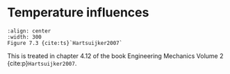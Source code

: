 ```{index} Constitutive relation; for temperature change
```
# Temperature influences

```{figure} ./temp_data/image.png
:align: center
:width: 300
Figure 7.3 {cite:ts}`Hartsuijker2007`
```

This is treated in chapter 4.12 of the book Engineering Mechanics Volume 2 {cite:p}`Hartsuijker2007`.